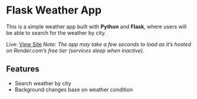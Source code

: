 # Flask Weather App

This is a simple weather app built with **Python** and **Flask**, where users will be able to search for the weather by city.

Live: [View Site](https://flask-weather-app-k7b3.onrender.com)
*Note: The app may take a few seconds to load as it’s hosted on Render.com’s free tier (services sleep when inactive).*

## Features

 - Search weather by city
 - Background changes base on weather condition